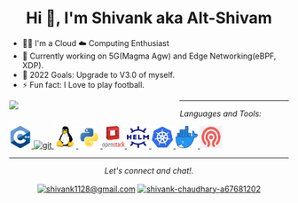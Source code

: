 
<h1 align="center">Hi 👋, I'm Shivank aka Alt-Shivam </h1>

- 👨‍💻 I'm a Cloud ☁️ Computing Enthusiast
- 🌱 Currently working on 5G(Magma Agw) and Edge Networking(eBPF, XDP). 
- 🥅 2022 Goals: Upgrade to V3.0 of myself.
- ⚡ Fun fact: I Love to play football.


<p align = "left" >
<img align = "center" src="https://github-readme-streak-stats.herokuapp.com/?user=Alt-shivam&" style="float: left; width: 60%; margin-right: 1%; margin-bottom: 0.5em;" />
</p>

<hr>
<p align="left">
  <i>Languages and Tools:</i>
<p align="left"> <a href="http://www.cplusplus.com/" target="_blank"> <img src="https://raw.githubusercontent.com/devicons/devicon/master/icons/cplusplus/cplusplus-original.svg" alt="c++" width="40" height="40"/> </a> <a href="https://git-scm.com/" target="_blank"> <img src="https://www.vectorlogo.zone/logos/git-scm/git-scm-icon.svg" alt="git" width="40" height="40"/> </a> <a href="https://www.linux.org/" target="_blank"> <img src="https://raw.githubusercontent.com/devicons/devicon/master/icons/linux/linux-original.svg" alt="linux" width="40" height="40"/> </a> <a href="https://www.python.org" target="_blank"> <img src="https://raw.githubusercontent.com/devicons/devicon/master/icons/python/python-original.svg" alt="python" width="40" height="40"/> </a> <a href="https://www.openstack.org/" target="_blank"> <img src="https://github.com/Alt-Shivam/Alt-Shivam/blob/main/openstack-1-logo-svg-vector.svg" alt="OpenStack" width="40" height="40"/> </a> <a href="https://helm.sh/" target="_blank"> <img src="https://github.com/Alt-Shivam/Alt-Shivam/blob/main/helm.svg" alt="Helm v3" width="40" height="40"/> </a> <a href="https://kubernetes.io/" target="_blank"> <img src="https://github.com/Alt-Shivam/Alt-Shivam/blob/main/58480a44cef1014c0b5e4917.png" alt="Kubernetes" width="40" height="40"/> </a> <a href="https://www.docker.com/" target="_blank"> <img src="https://github.com/Alt-Shivam/Alt-Shivam/blob/main/Moby-logo.png" alt="Docker" width="40" height="40"/> </a> <a href="https://ceph.io/en/" target="_blank"> <img src="https://github.com/Alt-Shivam/Alt-Shivam/blob/main/ceph.png" alt="Ceph" width="40" height="40"/> </a> </p> </p>
<hr>
<p align="center">
  <i>Let's connect and chat!.</i>
<p align="center">
<a href="mailto: shivank1128@gmail.com" target="blank"><img align="center" src="https://www.vectorlogo.zone/logos/gmail/gmail-icon.svg" alt="shivank1128@gmail.com" height="34" width="42" /></a>  
<a href="https://www.linkedin.com/in/shivank-chaudhary-a67681202/" target="blank"><img align="center" src="https://www.vectorlogo.zone/logos/linkedin/linkedin-icon.svg" alt="shivank-chaudhary-a67681202" height="30" width="40" /></a>
</p>
